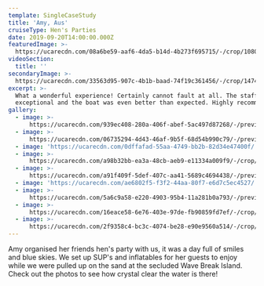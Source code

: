 ```yaml
---
template: SingleCaseStudy
title: 'Amy, Aus'
cruiseType: Hen's Parties
date: 2019-09-20T14:00:00.000Z
featuredImage: >-
  https://ucarecdn.com/08a6be59-aaf6-4da5-b14d-4b273f695715/-/crop/1080x1359/0,261/-/preview/-/enhance/27/
videoSection:
  title: ''
secondaryImage: >-
  https://ucarecdn.com/33563d95-907c-4b1b-baad-74f19c361456/-/crop/1474x1080/68,0/-/preview/-/enhance/22/
excerpt: >-
  What a wonderful experience! Certainly cannot fault at all. The staff were
  exceptional and the boat was even better than expected. Highly recommend!
gallery:
  - image: >-
      https://ucarecdn.com/939ec408-280a-406f-abef-5ac497d87268/-/preview/-/enhance/25/
  - image: >-
      https://ucarecdn.com/06735294-4d43-46af-9b5f-68d54b990c79/-/preview/-/enhance/7/
  - image: 'https://ucarecdn.com/0dffafad-55aa-4749-bb2b-82d34e47400f/'
  - image: >-
      https://ucarecdn.com/a98b32bb-ea3a-48cb-aeb9-e11334a009f9/-/crop/1080x1466/0,154/-/preview/-/enhance/35/
  - image: >-
      https://ucarecdn.com/a91f409f-5def-407c-aa41-5689c4694438/-/preview/-/enhance/16/
  - image: 'https://ucarecdn.com/ae6802f5-f3f2-44aa-80f7-e6d7c5ec4527/'
  - image: >-
      https://ucarecdn.com/5a6c9a58-e220-4903-95b4-11a281b0a793/-/preview/-/enhance/23/
  - image: >-
      https://ucarecdn.com/16eace58-6e76-403e-97de-fb90859fd7ef/-/crop/1001x1262/0,243/-/preview/-/enhance/50/
  - image: >-
      https://ucarecdn.com/2f9358c4-bc3c-4074-be28-e90e9560a514/-/crop/1080x1213/0,407/-/preview/-/enhance/22/
---
```

Amy organised her friends hen's party with us, it was a day full of smiles and blue skies. We set up SUP's and inflatables for her guests to enjoy while we were pulled up on the sand at the secluded Wave Break Island. Check out the photos to see how crystal clear the water is there!
